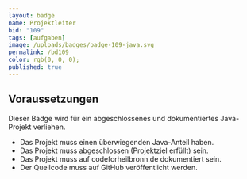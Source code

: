```yaml
---
layout: badge
name: Projektleiter
bid: "109"
tags: [aufgaben]
image: /uploads/badges/badge-109-java.svg
permalink: /bd109
color: rgb(0, 0, 0);
published: true
---
```


## Voraussetzungen

Dieser Badge wird für ein abgeschlossenes und dokumentiertes Java-Projekt verliehen.

* Das Projekt muss einen überwiegenden Java-Anteil haben.
* Das Projekt muss abgeschlossen (Projektziel erfüllt) sein.
* Das Projekt muss auf codeforheilbronn.de dokumentiert sein.
* Der Quellcode muss auf GitHub veröffentlicht werden.

